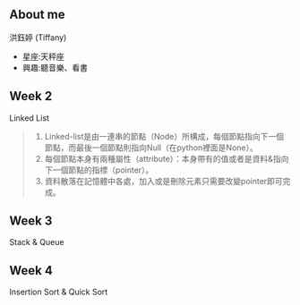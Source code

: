 About me
---------
洪鈺婷 (Tiffany)
* 星座:天秤座
* 興趣:聽音樂、看書



Week 2
---------
Linked List
> 1.  Linked-list是由一連串的節點（Node）所構成，每個節點指向下一個節點，而最後一個節點則指向Null（在python裡面是None）。
> 2.  每個節點本身有兩種屬性（attribute）：本身帶有的值或者是資料&指向下一個節點的指標（pointer）。
> 3.  資料散落在記憶體中各處，加入或是刪除元素只需要改變pointer即可完成。



Week 3
--------
Stack & Queue




Week 4
---------
Insertion Sort & Quick Sort
